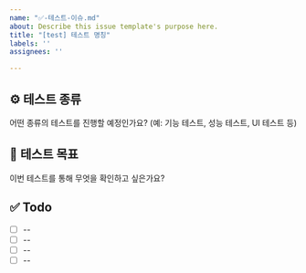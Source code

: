 ```yaml
---
name: "✅-테스트-이슈.md"
about: Describe this issue template's purpose here.
title: "[test] 테스트 명칭"
labels: ''
assignees: ''

---
```


## ⚙️ 테스트 종류
어떤 종류의 테스트를 진행할 예정인가요? (예: 기능 테스트, 성능 테스트, UI 테스트 등)

## 🎯 테스트 목표
이번 테스트를 통해 무엇을 확인하고 싶은가요?

## ✅ Todo
- [ ] --
- [ ] --
- [ ] --
- [ ] --
